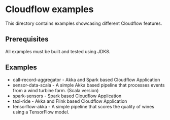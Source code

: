 # Cloudflow examples 

This directory contains examples showcasing different Cloudflow features.

## Prerequisites

  All examples must be built and tested using JDK8.

## Examples

- call-record-aggregator - Akka and Spark based Cloudflow Application
- sensor-data-scala - A simple Akka based pipeline that processes events from a wind turbine farm. (Scala version)
- spark-sensors - Spark based Cloudflow Application
- taxi-ride - Akka and Flink based Cloudflow Application
- tensorflow-akka - A simple pipeline that scores the quality of wines using a TensorFlow model.

